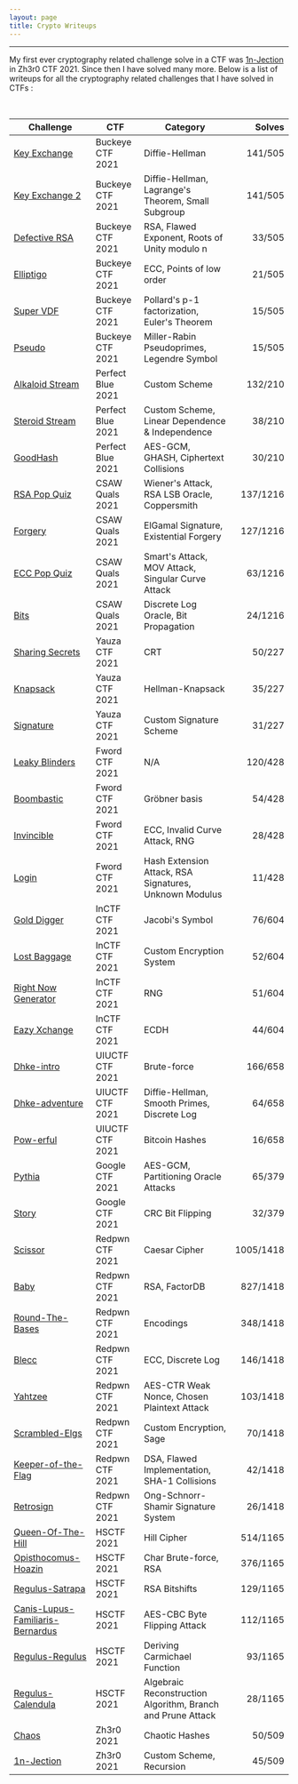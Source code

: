 ```yaml
---
layout: page
title: Crypto Writeups
---
```

<hr/>

<!-- ![Crypto Writeups Main Page](/assets/img/cryptoWriteupImages/ecdsa.png) -->

My first ever cryptography related challenge solve in a CTF was <a href="https://angmar2722.github.io/CTFwriteups/2021/zh3r02021/#1n-jection" target="_blank">1n-Jection</a> in Zh3r0 CTF 2021. Since then I have solved many more. Below is a list of writeups for all the cryptography related challenges that I have solved in CTFs :

<br/>

| Challenge | CTF | Category | Solves |  
| ------------- |  --- | --- | ------: |
|[Key Exchange](https://angmar2722.github.io/CTFwriteups/2021/buckeye2021/#key-exchange-2) | Buckeye CTF 2021 | Diffie-Hellman | 141/505 |
|[Key Exchange 2](https://angmar2722.github.io/CTFwriteups/2021/buckeye2021/#key-exchange) | Buckeye CTF 2021 | Diffie-Hellman, Lagrange's Theorem, Small Subgroup | 141/505 |
|[Defective RSA](https://angmar2722.github.io/CTFwriteups/2021/buckeye2021/#defective-rsa) | Buckeye CTF 2021 | RSA, Flawed Exponent, Roots of Unity modulo n | 33/505 |
|[Elliptigo](https://angmar2722.github.io/CTFwriteups/2021/buckeye2021/#elliptigo) | Buckeye CTF 2021 | ECC, Points of low order | 21/505 |
|[Super VDF](https://angmar2722.github.io/CTFwriteups/2021/buckeye2021/#super-vdf) | Buckeye CTF 2021 | Pollard's p-1 factorization, Euler's Theorem | 15/505 |
|[Pseudo](https://angmar2722.github.io/CTFwriteups/2021/buckeye2021/#pseudo) | Buckeye CTF 2021 | Miller-Rabin Pseudoprimes, Legendre Symbol | 15/505 |
|[Alkaloid Stream](https://angmar2722.github.io/CTFwriteups/2021/pbctf2021/#alkaloid-stream) | Perfect Blue 2021 | Custom Scheme | 132/210 |
|[Steroid Stream](https://angmar2722.github.io/CTFwriteups/2021/pbctf2021/#steroid-stream) | Perfect Blue 2021 | Custom Scheme, Linear Dependence & Independence | 38/210 |
|[GoodHash](https://angmar2722.github.io/CTFwriteups/2021/pbctf2021/#goodhash) | Perfect Blue 2021 | AES-GCM, GHASH, Ciphertext Collisions | 30/210 |
|[RSA Pop Quiz](https://angmar2722.github.io/CTFwriteups/2021/csaw2021/#rsa-pop-quiz) | CSAW Quals 2021 | Wiener's Attack, RSA LSB Oracle, Coppersmith | 137/1216 |
|[Forgery](https://angmar2722.github.io/CTFwriteups/2021/csaw2021/#forgery) | CSAW Quals 2021 | ElGamal Signature, Existential Forgery | 127/1216 |
|[ECC Pop Quiz](https://angmar2722.github.io/CTFwriteups/2021/csaw2021/#ecc-pop-quiz) | CSAW Quals 2021 | Smart's Attack, MOV Attack, Singular Curve Attack | 63/1216 |
|[Bits](https://angmar2722.github.io/CTFwriteups/2021/csaw2021/#bits) | CSAW Quals 2021 | Discrete Log Oracle, Bit Propagation | 24/1216 |
|[Sharing Secrets](https://angmar2722.github.io/CTFwriteups/2021/yauza2021/#sharing-secrets) | Yauza CTF 2021 | CRT | 50/227 |
|[Knapsack](https://angmar2722.github.io/CTFwriteups/2021/yauza2021/#knapsack) | Yauza CTF 2021 | Hellman-Knapsack | 35/227 |
|[Signature](https://angmar2722.github.io/CTFwriteups/2021/yauza2021/#signature) | Yauza CTF 2021 | Custom Signature Scheme | 31/227 |
|[Leaky Blinders](https://angmar2722.github.io/CTFwriteups/2021/fword2021/#leaky-blinders) | Fword CTF 2021 | N/A | 120/428 |
|[Boombastic](https://angmar2722.github.io/CTFwriteups/2021/fword2021/#boombastic) | Fword CTF 2021 | Gröbner basis | 54/428 |
|[Invincible](https://angmar2722.github.io/CTFwriteups/2021/fword2021/#invincible) | Fword CTF 2021 | ECC, Invalid Curve Attack, RNG | 28/428 |
|[Login](https://angmar2722.github.io/CTFwriteups/2021/fword2021/#login) | Fword CTF 2021 | Hash Extension Attack, RSA Signatures, Unknown Modulus | 11/428 |
|[Gold Digger](https://angmar2722.github.io/CTFwriteups/2021/inctf2021/#gold-digger) | InCTF CTF 2021 | Jacobi's Symbol | 76/604 |
|[Lost Baggage](https://angmar2722.github.io/CTFwriteups/2021/inctf2021/#lost-baggage) | InCTF CTF 2021 | Custom Encryption System | 52/604 |
|[Right Now Generator](https://angmar2722.github.io/CTFwriteups/2021/inctf2021/#right-now-generator) | InCTF CTF 2021 | RNG | 51/604 |
|[Eazy Xchange](https://angmar2722.github.io/CTFwriteups/2021/inctf2021/#eazy-xchange) | InCTF CTF 2021 | ECDH | 44/604 |
|[Dhke-intro](https://angmar2722.github.io/CTFwriteups/2021/uiuctf2021/#dhke-intro) | UIUCTF CTF 2021 | Brute-force | 166/658 |
|[Dhke-adventure](https://angmar2722.github.io/CTFwriteups/2021/uiuctf2021/#dhke-adventure) | UIUCTF CTF 2021 | Diffie-Hellman, Smooth Primes, Discrete Log | 64/658 |
|[Pow-erful](https://angmar2722.github.io/CTFwriteups/2021/uiuctf2021/#pow-erful) | UIUCTF CTF 2021 | Bitcoin Hashes | 16/658 |
|[Pythia](https://angmar2722.github.io/CTFwriteups/2021/google2021/#pythia) | Google CTF 2021 | AES-GCM, Partitioning Oracle Attacks | 65/379 |
|[Story](https://angmar2722.github.io/CTFwriteups/2021/google2021/#story) | Google CTF 2021 | CRC Bit Flipping | 32/379 |
|[Scissor](https://angmar2722.github.io/CTFwriteups/2021/redpwn2021/#scissor) | Redpwn CTF 2021 | Caesar Cipher | 1005/1418 |
|[Baby](https://angmar2722.github.io/CTFwriteups/2021/redpwn2021/#baby) | Redpwn CTF 2021 | RSA, FactorDB | 827/1418 |
|[Round-The-Bases](https://angmar2722.github.io/CTFwriteups/2021/redpwn2021/#round-the-bases) | Redpwn CTF 2021 | Encodings | 348/1418 |
|[Blecc](https://angmar2722.github.io/CTFwriteups/2021/redpwn2021/#blecc) | Redpwn CTF 2021 | ECC, Discrete Log | 146/1418 |
|[Yahtzee](https://angmar2722.github.io/CTFwriteups/2021/redpwn2021/#blecc) | Redpwn CTF 2021 | AES-CTR Weak Nonce, Chosen Plaintext Attack | 103/1418 |
|[Scrambled-Elgs](https://angmar2722.github.io/CTFwriteups/2021/redpwn2021/#scrambled-elgs) | Redpwn CTF 2021 | Custom Encryption, Sage | 70/1418 |
|[Keeper-of-the-Flag](https://angmar2722.github.io/CTFwriteups/2021/redpwn2021/#keeper-of-the-flag) | Redpwn CTF 2021 | DSA, Flawed Implementation, SHA-1 Collisions | 42/1418 |
|[Retrosign](https://angmar2722.github.io/CTFwriteups/2021/redpwn2021/#retrosign) | Redpwn CTF 2021 | Ong-Schnorr-Shamir Signature System | 26/1418 |
|[Queen-Of-The-Hill](https://angmar2722.github.io/CTFwriteups/2021/hsctf2021/#queen-of-the-hill) | HSCTF 2021 | Hill Cipher | 514/1165 |
|[Opisthocomus-Hoazin](https://angmar2722.github.io/CTFwriteups/2021/hsctf2021/#opisthocomus-hoazin) | HSCTF 2021 | Char Brute-force, RSA | 376/1165 |
|[Regulus-Satrapa](https://angmar2722.github.io/CTFwriteups/2021/hsctf2021/#regulus-satrapa) | HSCTF 2021 | RSA Bitshifts | 129/1165 |
|[Canis-Lupus-Familiaris-Bernardus](https://angmar2722.github.io/CTFwriteups/2021/hsctf2021/#canis-lupus-familiaris-bernardus) | HSCTF 2021 | AES-CBC Byte Flipping Attack | 112/1165 |
|[Regulus-Regulus](https://angmar2722.github.io/CTFwriteups/2021/hsctf2021/#regulus-regulus) | HSCTF 2021 | Deriving Carmichael Function | 93/1165 |
|[Regulus-Calendula](https://angmar2722.github.io/CTFwriteups/2021/hsctf2021/#regulus-calendula) | HSCTF 2021 | Algebraic Reconstruction Algorithm, Branch and Prune Attack | 28/1165 |
|[Chaos](https://angmar2722.github.io/CTFwriteups/2021/zh3r02021/#chaos) | Zh3r0 2021 | Chaotic Hashes | 50/509 |
|[1n-Jection](https://angmar2722.github.io/CTFwriteups/2021/zh3r02021/#1n-jection) | Zh3r0 2021 | Custom Scheme, Recursion | 45/509 |

<br/>

<!-- **Note :** T -->




